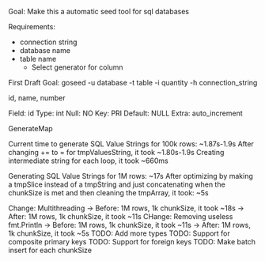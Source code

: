 Goal: Make this a automatic seed tool for sql databases

Requirements:
- connection string
- database name
- table name
    - Select generator for column



First Draft Goal:
goseed -u database -t table -i quantity -h connection_string


id, name, number

Field: id
Type: int
Null: NO
Key: PRI
Default: NULL
Extra: auto_increment

GenerateMap

Current time to generate SQL Value Strings for 100k rows: ~1.87s-1.9s
After changing += to = for tmpValuesString, it took ~1.80s-1.9s
Creating intermediate string for each loop, it took ~660ms

Generating SQL Value Strings for 1M rows: ~17s
After optimizing by making a  tmpSlice instead of a tmpString and just concatenating when the chunkSize is met and then cleaning the tmpArray, it took: ~5s

Change: Multithreading
    -> Before: 1M rows, 1k chunkSize, it took ~18s
    -> After: 1M rows, 1k chunkSize, it took ~11s
CHange: Removing useless fmt.Println
    -> Before: 1M rows, 1k chunkSize, it took ~11s
    -> After: 1M rows, 1k chunkSize, it took ~5s
TODO: Add more types
TODO: Support for composite primary keys
TODO: Support for foreign keys
TODO: Make batch insert for each chunkSize

